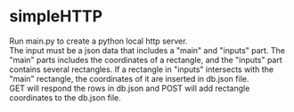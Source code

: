 # simpleHTTP

Run main.py to create a python local http server.<br />
The input must be a json data that includes a "main" and "inputs" part. The "main" parts includes the coordinates of a rectangle, and the "inputs" part contains several rectangles. If a rectangle in "inputs" intersects with the "main" rectangle, the coordinates of it are inserted in db.json file.<br />
GET will respond the rows in db.json and POST will add rectangle coordinates to the db.json file.
